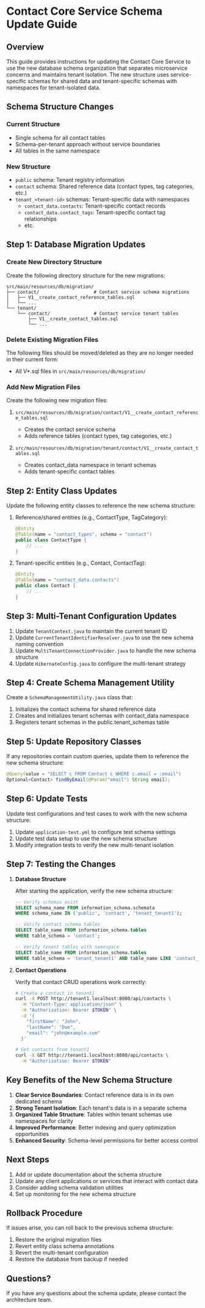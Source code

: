 # Contact Core Service Schema Update Guide

## Overview

This guide provides instructions for updating the Contact Core Service to use the new database schema organization that separates microservice concerns and maintains tenant isolation. The new structure uses service-specific schemas for shared data and tenant-specific schemas with namespaces for tenant-isolated data.

## Schema Structure Changes

### Current Structure
- Single schema for all contact tables
- Schema-per-tenant approach without service boundaries
- All tables in the same namespace

### New Structure
- `public` schema: Tenant registry information
- `contact` schema: Shared reference data (contact types, tag categories, etc.)
- `tenant_<tenant-id>` schemas: Tenant-specific data with namespaces
  - `contact_data.contacts`: Tenant-specific contact records
  - `contact_data.contact_tags`: Tenant-specific contact tag relationships
  - etc.

## Step 1: Database Migration Updates

### Create New Directory Structure

Create the following directory structure for the new migrations:

```
src/main/resources/db/migration/
├── contact/                    # Contact service schema migrations
│   ├── V1__create_contact_reference_tables.sql
│   └── ...
└── tenant/
    └── contact/                # Contact service tenant tables
        ├── V1__create_contact_tables.sql
        └── ...
```

### Delete Existing Migration Files

The following files should be moved/deleted as they are no longer needed in their current form:

- All V*.sql files in `src/main/resources/db/migration/`

### Add New Migration Files

Create the following new migration files:

1. `src/main/resources/db/migration/contact/V1__create_contact_reference_tables.sql`
   - Creates the contact service schema
   - Adds reference tables (contact types, tag categories, etc.)

2. `src/main/resources/db/migration/tenant/contact/V1__create_contact_tables.sql`
   - Creates contact_data namespace in tenant schemas
   - Adds tenant-specific contact tables

## Step 2: Entity Class Updates

Update the following entity classes to reference the new schema structure:

1. Reference/shared entities (e.g., ContactType, TagCategory):
   ```java
   @Entity
   @Table(name = "contact_types", schema = "contact")
   public class ContactType {
       // ...
   }
   ```

2. Tenant-specific entities (e.g., Contact, ContactTag):
   ```java
   @Entity
   @Table(name = "contact_data.contacts")
   public class Contact {
       // ...
   }
   ```

## Step 3: Multi-Tenant Configuration Updates

1. Update `TenantContext.java` to maintain the current tenant ID
2. Update `CurrentTenantIdentifierResolver.java` to use the new schema naming convention
3. Update `MultiTenantConnectionProvider.java` to handle the new schema structure
4. Update `HibernateConfig.java` to configure the multi-tenant strategy

## Step 4: Create Schema Management Utility

Create a `SchemaManagementUtility.java` class that:
1. Initializes the contact schema for shared reference data
2. Creates and initializes tenant schemas with contact_data namespace
3. Registers tenant schemas in the public.tenant_schemas table

## Step 5: Update Repository Classes

If any repositories contain custom queries, update them to reference the new schema structure:

```java
@Query(value = "SELECT c FROM Contact c WHERE c.email = :email")
Optional<Contact> findByEmail(@Param("email") String email);
```

## Step 6: Update Tests

Update test configurations and test cases to work with the new schema structure:

1. Update `application-test.yml` to configure test schema settings
2. Update test data setup to use the new schema structure
3. Modify integration tests to verify the new multi-tenant isolation

## Step 7: Testing the Changes

1. **Database Structure**

   After starting the application, verify the new schema structure:
   
   ```sql
   -- Verify schemas exist
   SELECT schema_name FROM information_schema.schemata 
   WHERE schema_name IN ('public', 'contact', 'tenant_tenant1');
   
   -- Verify contact schema tables
   SELECT table_name FROM information_schema.tables 
   WHERE table_schema = 'contact';
   
   -- Verify tenant tables with namespace
   SELECT table_name FROM information_schema.tables 
   WHERE table_schema = 'tenant_tenant1' AND table_name LIKE 'contact_data.%';
   ```

2. **Contact Operations**

   Verify that contact CRUD operations work correctly:
   
   ```bash
   # Create a contact in tenant1
   curl -X POST http://tenant1.localhost:8080/api/contacts \
     -H "Content-Type: application/json" \
     -H "Authorization: Bearer $TOKEN" \
     -d '{
       "firstName": "John",
       "lastName": "Doe",
       "email": "john@example.com"
     }'
   
   # Get contacts from tenant1
   curl -X GET http://tenant1.localhost:8080/api/contacts \
     -H "Authorization: Bearer $TOKEN"
   ```

## Key Benefits of the New Schema Structure

1. **Clear Service Boundaries**: Contact reference data is in its own dedicated schema
2. **Strong Tenant Isolation**: Each tenant's data is in a separate schema
3. **Organized Table Structure**: Tables within tenant schemas use namespaces for clarity
4. **Improved Performance**: Better indexing and query optimization opportunities
5. **Enhanced Security**: Schema-level permissions for better access control

## Next Steps

1. Add or update documentation about the schema structure
2. Update any client applications or services that interact with contact data
3. Consider adding schema validation utilities
4. Set up monitoring for the new schema structure

## Rollback Procedure

If issues arise, you can roll back to the previous schema structure:

1. Restore the original migration files
2. Revert entity class schema annotations
3. Revert the multi-tenant configuration
4. Restore the database from backup if needed

## Questions?

If you have any questions about the schema update, please contact the architecture team.